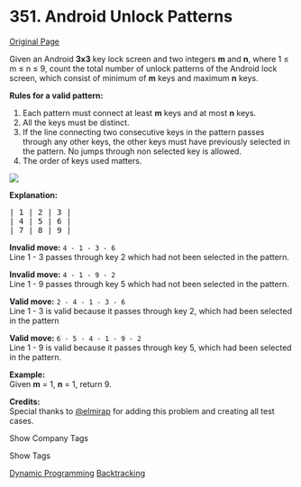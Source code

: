 # 351. Android Unlock Patterns

[Original Page](https://leetcode.com/problems/android-unlock-patterns/)

Given an Android **3x3** key lock screen and two integers **m** and **n**, where 1 ≤ m ≤ n ≤ 9, count the total number of unlock patterns of the Android lock screen, which consist of minimum of **m** keys and maximum **n** keys.

**Rules for a valid pattern:**  

1.  Each pattern must connect at least **m** keys and at most **n** keys.
2.  All the keys must be distinct.
3.  If the line connecting two consecutive keys in the pattern passes through any other keys, the other keys must have previously selected in the pattern. No jumps through non selected key is allowed.
4.  The order of keys used matters.

![](https://discuss.leetcode.com/uploads/files/1461680355228-cptqh.png)

**Explanation:**  

<pre>| 1 | 2 | 3 |
| 4 | 5 | 6 |
| 7 | 8 | 9 |</pre>

**Invalid move:** `4 - 1 - 3 - 6`  
Line 1 - 3 passes through key 2 which had not been selected in the pattern.

**Invalid move:** `4 - 1 - 9 - 2`  
Line 1 - 9 passes through key 5 which had not been selected in the pattern.

**Valid move:** `2 - 4 - 1 - 3 - 6`  
Line 1 - 3 is valid because it passes through key 2, which had been selected in the pattern

**Valid move:** `6 - 5 - 4 - 1 - 9 - 2`  
Line 1 - 9 is valid because it passes through key 5, which had been selected in the pattern.

**Example:**  
Given **m** = 1, **n** = 1, return 9.

**Credits:**  
Special thanks to [@elmirap](https://discuss.leetcode.com/user/elmirap) for adding this problem and creating all test cases.

<div>

<div id="company_tags" class="btn btn-xs btn-warning">Show Company Tags</div>

<span class="hidebutton" style="display: none;">[Google](/company/google/)</span></div>

<div>

<div id="tags" class="btn btn-xs btn-warning">Show Tags</div>

<span class="hidebutton">[Dynamic Programming](/tag/dynamic-programming/) [Backtracking](/tag/backtracking/)</span></div>